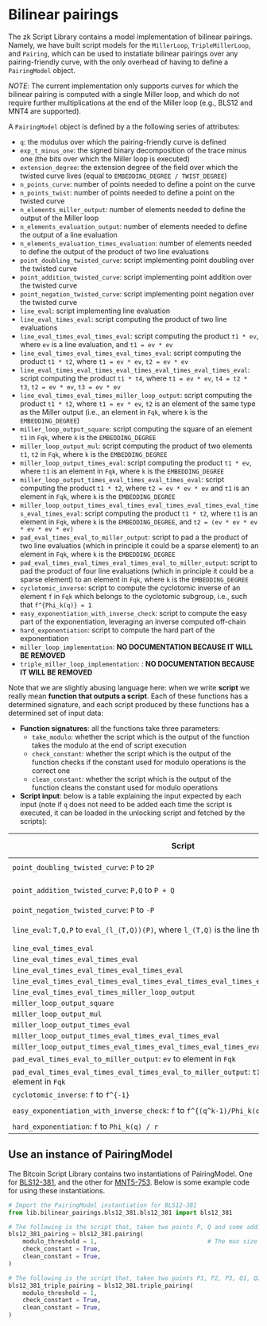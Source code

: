 # Bilinear pairings

The zk Script Library contains a model implementation of bilinear pairings. Namely, we have built script models for the `MillerLoop`, `TripleMillerLoop`, and `Pairing`, which can be used to instatiate bilinear pairings over any pairing-friendly curve, with the only overhead of having to define a `PairingModel` object.

*NOTE*: The current implementation only supports curves for which the bilinear pairing is computed with a single Miller loop, and which do not require further multiplications at the end of the Miller loop (e.g., BLS12 and MNT4 are supported).

A `PairingModel` object is defined by a the following series of attributes:
- `q`: the modulus over which the pairing-friendly curve is defined
- `exp_t_minus_one`: the signed binary decomposition of the trace minus one (the bits over which the Miller loop is executed)
- `extension_degree`: the extension degree of the field over which the twisted curve lives (equal to `EMBEDDING_DEGREE / TWIST_DEGREE`)
- `n_points_curve`: number of points needed to define a point on the curve
- `n_points_twist`: number of points needed to define a point on the twisted curve
- `n_elements_miller_output`: number of elements needed to define the output of the Miller loop
- `n_elements_evaluation_output`: number of elements needed to define the output of a line evaluation
- `n_elements_evaluation_times_evaluation`: number of elements needed to define the output of the product of two line evaluations
- `point_doubling_twisted_curve`: script implementing point doubling over the twisted curve
- `point_addition_twisted_curve`: script implementing point addition over the twisted curve
- `point_negation_twisted_curve`: script implementing point negation over the twisted curve
- `line_eval`: script implementing line evaluation
- `line_eval_times_eval`: script computing the product of two line evaluations
- `line_eval_times_eval_times_eval`: script computing the product `t1 * ev`, where `ev` is a line evaluation, and `t1 = ev * ev`
- `line_eval_times_eval_times_eval_times_eval`: script computing the product `t1 * t2`, where `t1 = ev * ev`, `t2 = ev * ev`
- `line_eval_times_eval_times_eval_times_eval_times_eval_times_eval`: script computing the product `t1 * t4`, where `t1 = ev * ev`, `t4 = t2 * t3`, `t2 = ev * ev`, `t3 = ev * ev`
- `line_eval_times_eval_times_miller_loop_output`: script computing the product `t1 * t2`, where `t1 = ev * ev`, `t2` is an element of the same type as the Miller output (i.e., an element in `Fqk`, where `k` is the `EMBEDDING_DEGREE`)
- `miller_loop_output_square`: script computing the square of an element `t1` in `Fqk`, where `k` is the `EMBEDDING_DEGREE`
- `miller_loop_output_mul`: script computing the product of two elements `t1`, `t2` in `Fqk`, where `k` is the `EMBEDDING_DEGREE`
- `miller_loop_output_times_eval`: script computing the product `t1 * ev`, where `t1` is an element in `Fqk`, where `k` is the `EMBEDDING_DEGREE`
- `miller_loop_output_times_eval_times_eval_times_eval`: script computing the product `t1 * t2`, where `t2 = ev * ev * ev` and `t1` is an element in `Fqk`, where `k` is the `EMBEDDING_DEGREE`
- `miller_loop_output_times_eval_times_eval_times_eval_times_eval_times_eval_times_eval`: script computing the product `t1 * t2`, where `t1` is an element in `Fqk`, where `k` is the `EMBEDDING_DEGREE`, and `t2 = (ev * ev * ev * ev * ev * ev)`
- `pad_eval_times_eval_to_miller_output`: script to pad a the product of two line evaluatios (which in principle it could be a sparse element) to an element in `Fqk`, where `k` is the `EMBEDDING_DEGREE`
- `pad_eval_times_eval_times_eval_times_eval_to_miller_output`: script to pad the product of four line evaluations (which in principle it could be a sparse element) to an element in `Fqk`, where `k` is the `EMBEDDING_DEGREE`
- `cyclotomic_inverse`: script to compute the cyclotomic inverse of an element `f` in `Fqk` which belongs to the cyclotomic subgroup, i.e., such that `f^{Phi_k(q)} = 1`
- `easy_exponentiation_with_inverse_check`: script to compute the easy part of the exponentiation, leveraging an inverse computed off-chain
- `hard_exponentiation`: script to compute the hard part of the exponentiation
- `miller_loop_implementation`: **NO DOCUMENTATION BECAUSE IT WILL BE REMOVED**
- `triple_miller_loop_implementation`: : **NO DOCUMENTATION BECAUSE IT WILL BE REMOVED**

Note that we are slightly abusing language here: when we write __script__ we really mean __function that outputs a script__. Each of these functions has a determined signature, and each script produced by these functions has a determined set of input data:
- **Function signatures**: all the functions take three parameters:
    - `take_modulo`: whether the script which is the output of the function takes the modulo at the end of script execution
    - `check_constant`: whether the script which is the output of the function checks if the constant used for modulo operations is the correct one
    - `clean_constant`: whether the script which is the output of the function cleans the constant used for modulo operations
- **Script input**: below is a table explaining the input expected by each input (note if `q` does not need to be added each time the script is executed, it can be loaded in the unlocking script and fetched by the scripts):

| Script | Expected input|
| ------ | ------------- |
|`point_doubling_twisted_curve`: `P` to `2P`| `q .. lambda_2P P`|
|`point_addition_twisted_curve`: `P,Q` to `P + Q`| `q .. lambda_(P+Q) P Q`|
|`point_negation_twisted_curve`: `P` to `-P`| `q .. P`|
|`line_eval`: `T,Q,P` to `eval_(l_(T,Q))(P)`, where `l_(T,Q)` is the line through `T,Q`| `q .. lambda_(T,Q) Q P`|
|`line_eval_times_eval`| `q .. ev ev`|
|`line_eval_times_eval_times_eval`| `q .. t1 ev`|
|`line_eval_times_eval_times_eval_times_eval`| `q .. t1 t2`|
|`line_eval_times_eval_times_eval_times_eval_times_eval_times_eval`| `q .. t1 t4`|
|`line_eval_times_eval_times_miller_loop_output`| `q .. t1 t2`|
|`miller_loop_output_square`| `q .. t1`|
|`miller_loop_output_mul`| `q .. t1 t2`|
|`miller_loop_output_times_eval`| `q .. t1 ev`|
|`miller_loop_output_times_eval_times_eval_times_eval`| `q .. t1 t2`|
|`miller_loop_output_times_eval_times_eval_times_eval_times_eval_times_eval_times_eval`| `q .. t1 t2`|
|`pad_eval_times_eval_to_miller_output`: `ev` to element in `Fqk`| `q .. ev`|
|`pad_eval_times_eval_times_eval_times_eval_to_miller_output`: `t1 = ev * ev * ev * ev` to element in `Fqk`| `q .. t1`|
|`cyclotomic_inverse`: `f` to `f^{-1}`| `q .. f`|
|`easy_exponentiation_with_inverse_check`: `f` to `f^{(q^k-1)/Phi_k(q)}`| `q .. f^{-1} f`|
|`hard_exponentiation`: `f` to `Phi_k(q) / r`| `q .. f`|

## Use an instance of PairingModel

The Bitcoin Script Library contains two instantiations of PairingModel. One for [BLS12-381](../lib/bilinear_pairings/bls12_381/bls12_381.py), and the other for [MNT5-753](../lib/bilinear_pairings/mnt4_753/mnt4_753.py). Below is some example code for using these instantiations.

```python
# Import the PairingModel instantiation for BLS12-381
from lib.bilinear_pairings.bls12_381.bls12_381 import bls12_381

# The following is the script that, taken two points P, Q and some additional data, compute the pairing e(P,Q)
bls12_381_pairing = bls12_381.pairing(
    modulo_threshold = 1,                               # The max size a number is allowed to reach during script execution
    check_constant = True,
    clean_constant = True,
)

# The following is the script that, taken two points P1, P2, P3, Q1, Q2, Q3, and some additional data, compute the product of the three pairins e(P1,Q1) * e(P2,Q2) * e(P3,Q3)
bls12_381_triple_pairing = bls12_381.triple_pairing(
    modulo_threshold = 1,                   
    check_constant = True,
    clean_constant = True,
)
```
